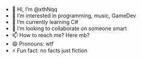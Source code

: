 - 👋 Hi, I’m @xthNqq
- 👀 I’m interested in programming, music, GameDev
- 🌱 I’m currently learning C#
- 💞️ I’m looking to collaborate on someone smart
- 📫 How to reach me? Here mb?
- 😄 Pronouns: wtf
- ⚡ Fun fact: no facts just fiction

<!---
xthNqq/xthNqq is a ✨ special ✨ repository because its `README.md` (this file) appears on your GitHub profile.
You can click the Preview link to take a look at your changes.
--->
